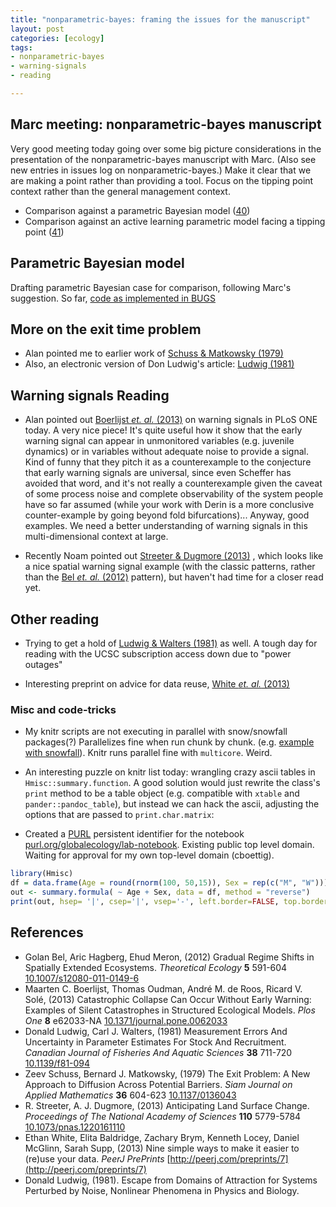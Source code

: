 ```yaml
---
title: "nonparametric-bayes: framing the issues for the manuscript"
layout: post
categories: [ecology]
tags:
- nonparametric-bayes
- warning-signals
- reading

---
```



## Marc meeting: nonparametric-bayes manuscript

Very good meeting today going over some big picture considerations in the presentation of the nonparametric-bayes manuscript with Marc.  (Also see new entries in issues log on nonparametric-bayes.)  Make it clear that we are making a point rather than providing a tool.  Focus on the tipping point context rather than the general management context.  

* Comparison against a parametric Bayesian model ([40](https://github.com/cboettig/nonparametric-bayes/issues/40))
* Comparison against an active learning parametric model facing a tipping point ([41](https://github.com/cboettig/nonparametric-bayes/issues/41))

## Parametric Bayesian model

Drafting parametric Bayesian case for comparison, following Marc's suggestion.  So far, [code as implemented in BUGS](https://github.com/cboettig/nonparametric-bayes/commit/795bf96ed92a708b44978610da7db3b49ebb4dce)

## More on the exit time problem 

* Alan pointed me to earlier work of <span class="showtooltip" title="Schuss Z and Matkowsky B (1979). The Exit Problem: A New Approach
to Diffusion Across Potential Barriers. _Siam Journal on Applied
Mathematics_, *36*, pp. 604-623. ISSN 0036-1399, 
http://dx.doi.org/10.1137/0136043."><a href="http://dx.doi.org/10.1137/0136043" rel="http://purl.org/spar/cito/discusses" >Schuss & Matkowsky (1979)</a></span>  
* Also, an electronic version of Don Ludwig's article: <span class="showtooltip" title="Donald Ludwig, (1981). Escape from Domains of Attraction for Systems Perturbed by Noise, Nonlinear Phenomena in Physics and Biology."><a href="http://link.springer.com/chapter/10.1007/978-1-4684-4106-2_14" rel="http://purl.org/spar/cito/usesMethodFrom" >Ludwig (1981)</a></span> 

## Warning signals Reading

* Alan pointed out <span class="showtooltip" title="Boerlijst M, Oudman T, de Roos A and Solé R (2013). Catastrophic
Collapse Can Occur Without Early Warning: Examples of Silent
Catastrophes in Structured Ecological Models. _Plos One_, *8*,
pp. e62033-. 
http://dx.doi.org/10.1371/journal.pone.0062033."><a href="http://dx.doi.org/10.1371/journal.pone.0062033" rel="http://purl.org/spar/cito/reviews" >Boerlijst _et. al._ (2013)</a></span>  on warning signals in PLoS ONE today.  A very nice piece!  It's quite useful how it show that the early warning signal can appear in unmonitored variables (e.g. juvenile dynamics) or in variables without adequate noise to provide a signal. Kind of funny that they pitch it as a counterexample to the conjecture that early warning signals are universal, since even Scheffer has avoided that word, and it's not really a counterexample given  the caveat of some process noise and complete observability of the system people have so far assumed (while your work with Derin is a more conclusive counter-example by going beyond fold bifurcations)...  Anyway, good examples. We need a better understanding of warning signals in this multi-dimensional context at large.  

* Recently Noam pointed out <span class="showtooltip" title="Streeter R and Dugmore A (2013). Anticipating Land Surface
Change. _Proceedings of The National Academy of Sciences_, *110*,
pp. 5779-5784. ISSN 0027-8424, 
http://dx.doi.org/10.1073/pnas.1220161110."><a href="http://dx.doi.org/10.1073/pnas.1220161110" rel="http://purl.org/spar/cito/discusses" >Streeter & Dugmore (2013)</a></span> , which looks like a nice spatial warning signal example (with the classic patterns, rather than the <span class="showtooltip" title="Bel G, Hagberg A and Meron E (2012). Gradual Regime Shifts in
Spatially Extended Ecosystems. _Theoretical Ecology_, *5*, pp.
591-604. ISSN 1874-1738, 
http://dx.doi.org/10.1007/s12080-011-0149-6."><a href="http://dx.doi.org/10.1007/s12080-011-0149-6" rel="http://purl.org/spar/cito/containsAssertionFrom" >Bel _et. al._ (2012)</a></span>  pattern), but haven't had time for a closer read yet.   

## Other reading

* Trying to get a hold of <span class="showtooltip" title="Ludwig D and Walters C (1981). Measurement Errors And Uncertainty
in Parameter Estimates For Stock And Recruitment. _Canadian
Journal of Fisheries And Aquatic Sciences_, *38*, pp. 711-720.
ISSN 0706-652X,  http://dx.doi.org/10.1139/f81-094."><a href="http://dx.doi.org/10.1139/f81-094" rel="http://purl.org/spar/cito/discusses" >Ludwig & Walters (1981)</a></span>  as well.  A tough day for reading with the UCSC subscription access down due to "power outages"

* Interesting preprint on advice for data reuse, <span class="showtooltip" title="White EP, Baldridge E, Brym ZT, Locey KJ, McGlinn DJ and Supp SR
(2013). Nine simple ways to make it easier to (re)use your data.
 https://peerj.com/preprints/7 [Online. last-accessed:
2013-04-15 21:19:41].  http://peerj.com/preprints/7."><a href="http://peerj.com/preprints/7" rel="http://purl.org/spar/cito/discusses" >White _et. al._ (2013)</a></span> 

### Misc and code-tricks

* My knitr scripts are not executing in parallel with snow/snowfall packages(?)  Parallelizes fine when run chunk by chunk.  (e.g. [example with snowfall](https://github.com/cboettig/earlywarning/blob/8bf907c21f8eb0f69f6995a94d21ab0eac6e214a/inst/examples/example.Rmd)).  Knitr runs parallel fine with `multicore`.  Weird.  

* An interesting puzzle on knitr list today: wrangling crazy ascii tables in `Hmisc::summary.function`.  A good solution would just rewrite the class's `print` method to be a table object (e.g. compatible with `xtable` and `pander::pandoc_table`), but instead we can hack the ascii, adjusting the options that are passed to `print.char.matrix`: 

* Created a [PURL](http://purl.org) persistent identifier for the notebook [purl.org/globalecology/lab-notebook](http://purl.org/globalecology/lab-notebook).  Existing public top level domain. Waiting for approval for my own top-level domain (cboettig).  

```r
library(Hmisc)
df = data.frame(Age = round(rnorm(100, 50,15)), Sex = rep(c("M", "W")))
out <- summary.formula( ~ Age + Sex, data = df, method = "reverse")
print(out, hsep= '|', csep='|', vsep='-', left.border=FALSE, top.border=FALSE)
```

## References


- Golan Bel, Aric Hagberg, Ehud Meron,   (2012) Gradual Regime Shifts in Spatially Extended Ecosystems.  *Theoretical Ecology*  **5**  591-604  [10.1007/s12080-011-0149-6](http://dx.doi.org/10.1007/s12080-011-0149-6)
- Maarten C. Boerlijst, Thomas Oudman, André M. de Roos, Ricard V. Solé,   (2013) Catastrophic Collapse Can Occur Without Early Warning: Examples of Silent Catastrophes in Structured Ecological Models.  *Plos One*  **8**  e62033-NA  [10.1371/journal.pone.0062033](http://dx.doi.org/10.1371/journal.pone.0062033)
- Donald Ludwig, Carl J. Walters,   (1981) Measurement Errors And Uncertainty in Parameter Estimates For Stock And Recruitment.  *Canadian Journal of Fisheries And Aquatic Sciences*  **38**  711-720  [10.1139/f81-094](http://dx.doi.org/10.1139/f81-094)
- Zeev Schuss, Bernard J. Matkowsky,   (1979) The Exit Problem: A New Approach to Diffusion Across Potential Barriers.  *Siam Journal on Applied Mathematics*  **36**  604-623  [10.1137/0136043](http://dx.doi.org/10.1137/0136043)
- R. Streeter, A. J. Dugmore,   (2013) Anticipating Land Surface Change.  *Proceedings of The National Academy of Sciences*  **110**  5779-5784  [10.1073/pnas.1220161110](http://dx.doi.org/10.1073/pnas.1220161110)
- Ethan White, Elita Baldridge, Zachary Brym, Kenneth Locey, Daniel McGlinn, Sarah Supp,   (2013) Nine simple ways to make it easier to (re)use your data.  *PeerJ PrePrints*  [http://peerj.com/preprints/7](http://peerj.com/preprints/7)
- Donald Ludwig, (1981). Escape from Domains of Attraction for Systems Perturbed by Noise, Nonlinear Phenomena in Physics and Biology.

